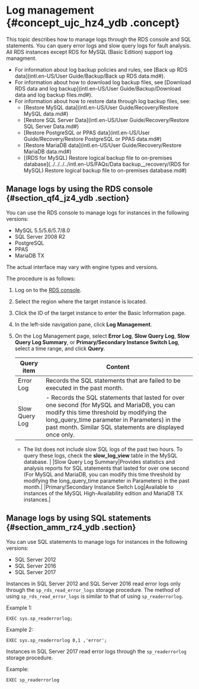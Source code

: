 # Log management {#concept_ujc_hz4_ydb .concept}

This topic describes how to manage logs through the RDS console and SQL statements. You can query error logs and slow query logs for fault analysis. All RDS instances except RDS for MySQL \(Basic Edition\) support log managment.

-   For information about log backup policies and rules, see [Back up RDS data](intl.en-US/User Guide/Backup/Back up RDS data.md#).
-   For information about how to download log backup files, see [Download RDS data and log backup](intl.en-US/User Guide/Backup/Download data and log backup files.md#).
-   For information about how to restore data through log backup files, see:
    -   [Restore MySQL data](intl.en-US/User Guide/Recovery/Restore MySQL data.md#)
    -   [Restore SQL Server Data](intl.en-US/User Guide/Recovery/Restore SQL Server Data.md#)
    -   [Restore PostgreSQL or PPAS data](intl.en-US/User Guide/Recovery/Restore PostgreSQL or PPAS data.md#)
    -   [Restore MariaDB data](intl.en-US/User Guide/Recovery/Restore MariaDB data.md#)
    -   [\(RDS for MySQL\) Restore logical backup file to on-premises database](../../../../intl.en-US/FAQs/Data backup__recovery/(RDS for MySQL) Restore logical backup file to on-premises database.md#)

## Manage logs by using the RDS console {#section_qf4_jz4_ydb .section}

You can use the RDS console to manage logs for instances in the following versions:

-   MySQL 5.5/5.6/5.7/8.0
-   SQL Server 2008 R2
-   PostgreSQL
-   PPAS
-   MariaDB TX

The actual interface may vary with engine types and versions.

The procedure is as follows:

1.  Log on to the [RDS console](https://rds.console.aliyun.com/).
2.  Select the region where the target instance is located.
3.  Click the ID of the target instance to enter the Basic Information page.
4.  In the left-side navigation pane, click **Log Management**.
5.  On the Log Management page, select **Error Log**, **Slow Query Log**, **Slow Query Log Summary**, or **Primary/Secondary Instance Switch Log**, select a time range, and click **Query**.

    |Query item|Content|
    |----------|-------|
    |Error Log|Records the SQL statements that are failed to be executed in the past month.|
    |Slow Query Log|     -   Records the SQL statements that lasted for over one second \(for MySQL and MariaDB, you can modify this time threshold by modifying the long\_query\_time parameter in Parameters\) in the past month. Similar SQL statements are displayed once only.
    -   The list does not include slow SQL logs of the past two hours. To query these logs, check the **slow\_log\_view** table in the MySQL database.
 |
    |Slow Query Log Summary|Provides statistics and analysis reports for SQL statements that lasted for over one second \(For MySQL and MariaDB, you can modify this time threshold by modifying the long\_query\_time parameter in Parameters\) in the past month.|
    |Primary/Secondary Instance Switch Log|Available to instances of the MySQL High-Availability edition and MariaDB TX instances.|


## Manage logs by using SQL statements {#section_amm_rz4_ydb .section}

You can use SQL statements to manage logs for instances in the following versions:

-   SQL Server 2012
-   SQL Server 2016
-   SQL Server 2017

Instances in SQL Server 2012 and SQL Server 2016 read error logs only through the `sp_rds_read_error_logs` storage procedure. The method of using `sp_rds_read_error_logs` is similar to that of using `sp_readerrorlog`.

Example 1:

``` {#codeblock_tnb_jry_wf2}
EXEC sys.sp_readerrorlog;
```

Example 2:

``` {#codeblock_xc8_es5_9bx}
EXEC sys.sp_readerrorlog 0,1 ,'error';
```

Instances in SQL Server 2017 read error logs through the `sp_readerrorlog` storage procedure.

Example:

``` {#codeblock_19m_nsb_0t2}
EXEC sp_readerrorlog
```


